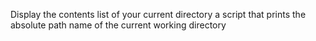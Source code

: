 Display the contents list of your current directory
a script that prints the absolute path name of the current working directory
